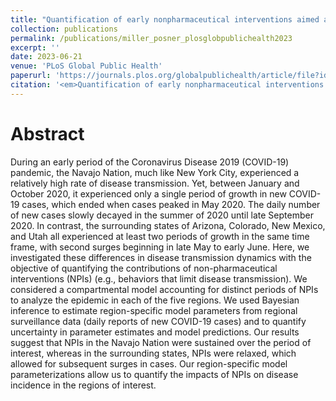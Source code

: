 ```yaml
---
title: "Quantification of early nonpharmaceutical interventions aimed at slowing transmission of Coronavirus Disease 2019 in the Navajo Nation and surrounding states (Arizona, Colorado, New Mexico, and Utah)"
collection: publications
permalink: /publications/miller_posner_plosglobpublichealth2023
excerpt: ''
date: 2023-06-21
venue: 'PLoS Global Public Health'
paperurl: 'https://journals.plos.org/globalpublichealth/article/file?id=10.1371/journal.pgph.0001490&type=printable'
citation: '<em>Quantification of early nonpharmaceutical interventions aimed at slowing transmission of Coronavirus Disease 2019 in the Navajo Nation and surrounding states</em>. Miller, E.F., Neumann, J. Chen, Y., <b>Mallela, A.</b>, Lin, Y.T., Hlavacek, W.S., and Posner, R.G. (2023), PLOS Global Public Health, 3(6):e0001490'
---
```


# Abstract
During an early period of the Coronavirus Disease 2019 (COVID-19) pandemic, the Navajo Nation, much like New York City, experienced a relatively high rate of disease transmission. Yet, between January and October 2020, it experienced only a single period of growth in new COVID-19 cases, which ended when cases peaked in May 2020. The daily number of new cases slowly decayed in the summer of 2020 until late September 2020. In contrast, the surrounding states of Arizona, Colorado, New Mexico, and Utah all experienced at least two periods of growth in the same time frame, with second surges beginning in late May to early June. Here, we investigated these differences in disease transmission dynamics with the objective of quantifying the contributions of non-pharmaceutical interventions (NPIs) (e.g., behaviors that limit disease transmission). We considered a compartmental model accounting for distinct periods of NPIs to analyze the epidemic in each of the five regions. We used Bayesian inference to estimate region-specific model parameters from regional surveillance data (daily reports of new COVID-19 cases) and to quantify uncertainty in parameter estimates and model predictions. Our results suggest that NPIs in the Navajo Nation were sustained over the period of interest, whereas in the surrounding states, NPIs were relaxed, which allowed for subsequent surges in cases. Our region-specific model parameterizations allow us to quantify the impacts of NPIs on disease incidence in the regions of interest.